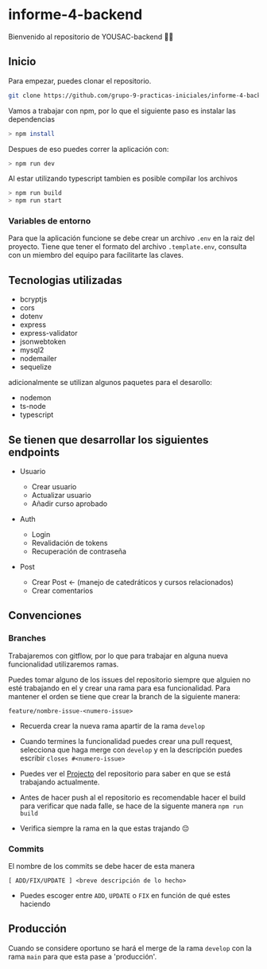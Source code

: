 # informe-4-backend

Bienvenido al repositorio de YOUSAC-backend 🐱‍🏍

## Inicio

Para empezar, puedes clonar el repositorio.

```bash
git clone https://github.com/grupo-9-practicas-iniciales/informe-4-backend.git
```

Vamos a trabajar con npm, por lo que el siguiente paso es instalar las dependencias

```bash
> npm install
```

Despues de eso puedes correr la aplicación con:

```bash
> npm run dev
```

Al estar utilizando typescript tambien es posible compilar los archivos 


```bash
> npm run build
> npm run start
```

### Variables de entorno

Para que la aplicación funcione se debe crear un archivo `.env` en la raiz del proyecto. Tiene que tener el formato del archivo `.template.env`, consulta con un miembro del equipo para facilitarte las claves.

## Tecnologias utilizadas

- bcryptjs
- cors
- dotenv
- express
- express-validator
- jsonwebtoken
- mysql2
- nodemailer
- sequelize

adicionalmente se utilizan algunos paquetes para el desarollo:

- nodemon
- ts-node
- typescript

## Se tienen que desarrollar los siguientes endpoints

- Usuario
    - Crear usuario
    - Actualizar usuario
    - Añadir curso aprobado

- Auth
    - Login
    - Revalidación de tokens
    - Recuperación de contraseña

- Post 
    - Crear Post <- (manejo de catedráticos y cursos relacionados)
    - Crear comentarios


## Convenciones

### Branches

Trabajaremos con gitflow, por lo que para trabajar en alguna nueva funcionalidad utilizaremos ramas.

Puedes tomar alguno de los issues del repositorio siempre que alguien no esté trabajando en el y crear una rama para esa funcionalidad. Para mantener el orden se tiene que crear la branch de la siguiente manera:

```
feature/nombre-issue-<numero-issue>
```

* Recuerda crear la nueva rama apartir de la rama `develop` 

* Cuando termines la funcionalidad puedes crear una pull request, selecciona que haga merge con `develop` y en la descripción puedes escribir `closes #<numero-issue>` 

* Puedes ver el [Projecto](https://github.com/grupo-9-practicas-iniciales/informe-4-backend/projects) del repositorio para saber en que se está trabajando actualmente.

* Antes de hacer push al el repositorio es recomendable hacer el build para verificar que nada falle, se hace de la siguente manera `npm run build`

* Verifica siempre la rama en la que estas trajando 😔


### Commits

El nombre de los commits se debe hacer de esta manera

```
[ ADD/FIX/UPDATE ] <breve descripción de lo hecho>
```

* Puedes escoger entre `ADD`, `UPDATE` o `FIX` en función de qué estes haciendo


## Producción

Cuando se considere oportuno se hará el merge de la rama `develop` con la rama `main` para que esta pase a 'producción'.
